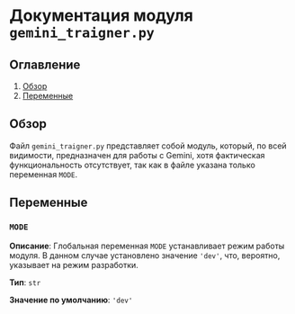 # Документация модуля `gemini_traigner.py`

## Оглавление
1. [Обзор](#обзор)
2. [Переменные](#переменные)

## Обзор
Файл `gemini_traigner.py` представляет собой модуль, который, по всей видимости, предназначен для работы с Gemini, хотя фактическая функциональность отсутствует, так как в файле указана только переменная `MODE`.

## Переменные

### `MODE`

**Описание**:
Глобальная переменная `MODE` устанавливает режим работы модуля. В данном случае установлено значение `'dev'`, что, вероятно, указывает на режим разработки.

**Тип**: `str`

**Значение по умолчанию**: `'dev'`